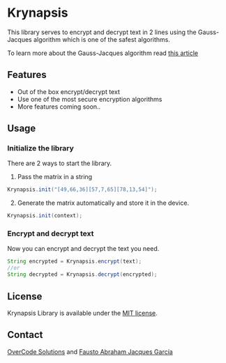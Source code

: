 # Krynapsis

This library serves to encrypt and decrypt text in 2 lines using the Gauss-Jacques algorithm which is one of the safest algorithms.

To learn more about the Gauss-Jacques algorithm read [this article](https://www.uaq.mx/investigacion/revista_ciencia@uaq/ArchivosPDF/v11-n1/art14_numerada-VF.pdf)
 
## Features
- Out of the box encrypt/decrypt text
- Use one of the most secure encryption algorithms
- More features coming soon..

## Usage

### Initialize the library

There are 2 ways to start the library.
1. Pass the matrix in a string

```java
Krynapsis.init("[49,66,36][57,7,65][78,13,54]");
```

2. Generate the matrix automatically and store it in the device.
```java
Krynapsis.init(context);
```

### Encrypt and decrypt text

Now you can encrypt and decrypt the text you need.

```java
String encrypted = Krynapsis.encrypt(text);
//or
String decrypted = Krynapsis.decrypt(encrypted);
```

## License

Krynapsis Library is available under the [MIT license](LICENSE.md).

## Contact
[OverCode Solutions](https://overcode.mx) and 
[Fausto Abraham Jacques García](mailto:jacques@uaq.edu.mx)

